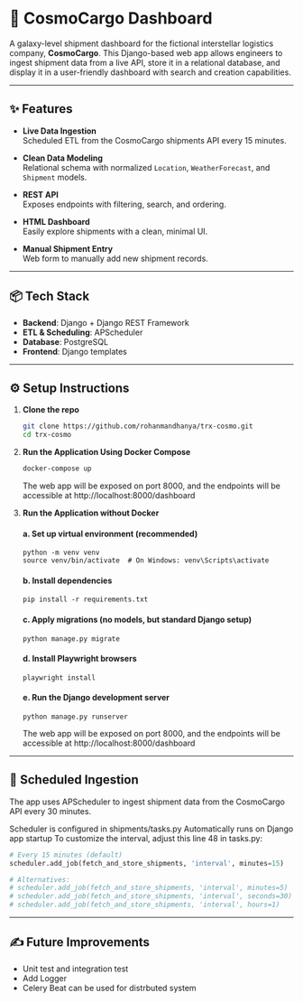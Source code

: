 # 🚀 CosmoCargo Dashboard

A galaxy-level shipment dashboard for the fictional interstellar logistics company, **CosmoCargo**. This Django-based web app allows engineers to ingest shipment data from a live API, store it in a relational database, and display it in a user-friendly dashboard with search and creation capabilities.

---

## ✨ Features

- **Live Data Ingestion**  
  Scheduled ETL from the CosmoCargo shipments API every 15 minutes.

- **Clean Data Modeling**  
  Relational schema with normalized `Location`, `WeatherForecast`, and `Shipment` models.

- **REST API**  
  Exposes endpoints with filtering, search, and ordering.

- **HTML Dashboard**  
  Easily explore shipments with a clean, minimal UI.

- **Manual Shipment Entry**  
  Web form to manually add new shipment records.

---

## 📦 Tech Stack

- **Backend**: Django + Django REST Framework  
- **ETL & Scheduling**: APScheduler  
- **Database**: PostgreSQL
- **Frontend**: Django templates  


---

## ⚙️ Setup Instructions

1. **Clone the repo**
   ```bash
   git clone https://github.com/rohanmandhanya/trx-cosmo.git
   cd trx-cosmo
   ```

2. **Run the Application Using Docker Compose**
    ```bash
    docker-compose up
    ```

    The web app will be exposed on port 8000, and the endpoints will be accessible at http://localhost:8000/dashboard
 
3. **Run the Application without Docker**
    #### a. Set up virtual environment (recommended)
    ```
    python -m venv venv
    source venv/bin/activate  # On Windows: venv\Scripts\activate
    ```

    #### b. Install dependencies
    ```
    pip install -r requirements.txt
    ```

    #### c. Apply migrations (no models, but standard Django setup)
    ```
    python manage.py migrate
    ```

    #### d. Install Playwright browsers
    ```
    playwright install
    ```

    #### e. Run the Django development server
    ```
    python manage.py runserver
    ```

    The web app will be exposed on port 8000, and the endpoints will be accessible at http://localhost:8000/dashboard

---

## 📆 Scheduled Ingestion

The app uses APScheduler to ingest shipment data from the CosmoCargo API every 30 minutes.

Scheduler is configured in shipments/tasks.py
Automatically runs on Django app startup
To customize the interval, adjust this line 48 in tasks.py:

```python
# Every 15 minutes (default)
scheduler.add_job(fetch_and_store_shipments, 'interval', minutes=15)

# Alternatives:
# scheduler.add_job(fetch_and_store_shipments, 'interval', minutes=5)
# scheduler.add_job(fetch_and_store_shipments, 'interval', seconds=30)
# scheduler.add_job(fetch_and_store_shipments, 'interval', hours=1)
```

---

## ✍️ Future Improvements

- Unit test and integration test
- Add Logger
- Celery Beat can be used for distrbuted system